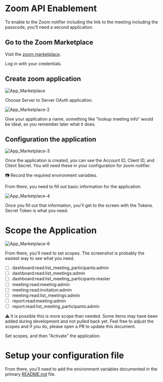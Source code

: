 # Zoom API Enablement

To enable to the Zoom notifier including the link to the meeting including the passcode, you'll need a second application.

## Go to the Zoom Marketplace

Visit the [zoom marketplace](https://marketplace.zoom.us/).

Log in with your credentials.

## Create zoom application

![App_Marketplace](https://user-images.githubusercontent.com/6961/222057177-c388df1b-4b49-4555-8867-535c86affe13.png)


Choose Server to Server OAuth application.


![App_Marketplace-2](https://github.com/user-attachments/assets/dc8fef45-dc6a-4ab1-8c4e-d47e8add0011)


Give your application a name, something like "lookup meeting info" would be ideal, so you remember later what it does.


## Configuration the application

![App_Marketplace-3](https://github.com/user-attachments/assets/6746e3ad-dd82-4bc4-8725-aca696c31e4b)


Once the application is created, you can see the Account ID, Client ID, and Client Secret. You will need these in your configuration for zoom notifier.

:camera: Record the required environment variables.

From there, you need to fill out basic information for the application.

![App_Marketplace-4](https://github.com/user-attachments/assets/143f2c51-0462-48bb-b797-1529c4ee4ed3)


Once you fill out that information, you'll get to the screen with the Tokens. Secret Token is what you need.

# Scope the Application

![App_Marketplace-6](https://github.com/user-attachments/assets/2d15490d-39bc-4b16-9ff4-aead45e3c2d3)


From there, you'll need to set scopes. The screenshot is probably the easiest way to see what you need. 

- [ ] dashboard:read:list_meeting_participants:admin
- [ ] dashboard:read:list_meetings:admin
- [ ] dashboard:read:list_meeting_participants:master
- [ ] meeting:read:meeting:admin
- [ ] meeting:read:invitation:admin
- [ ] meeting:read:list_meetings:admin
- [ ] report:read:meeting:admin
- [ ] report:read:list_meeting_participants:admin

:warning: It is possible this is more scope than needed. Some items may have been added during development and not pulled back yet. Feel free to adjust the scopes and if you do, please open a PR to update this document.

Set scopes, and then "Activate" the application.

# Setup your configuration file

From there, you'll need to add the environment variables documented in the primary [README.md](../README.md) file.
